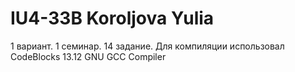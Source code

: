 # IU4-33B Koroljova Yulia
1 вариант. 1 семинар. 14 задание.
Для компиляции использовал CodeBlocks 13.12 GNU GCC Compiler

